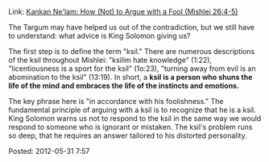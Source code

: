 <div id="wikitext">

Link: [Kankan Ne'lam: How (Not) to Argue with a Fool (Mishlei
26:4-5)](http://kankannelam.blogspot.com/2007/06/how-not-to-argue-with-fool-mishlei-264_8202.html)

<div class="round lrindent quote">

The Targum may have helped us out of the contradiction, but we still
have to understand: what advice is King Solomon giving us?

The first step is to define the term "ksil." There are numerous
descriptions of the ksil throughout Mishlei: "ksilim hate knowledge"
(1:22), "licentiousness is a sport for the ksil" (1o:23), "turning away
from evil is an abomination to the ksil" (13:19). In short, a **ksil is
a person who shuns the life of the mind and embraces the life of the
instincts and emotions.**

The key phrase here is "in accordance with his foolishness." The
fundamental principle of arguing with a ksil is to recognize that he is
a ksil. King Solomon warns us not to respond to the ksil in the same way
we would respond to someone who is ignorant or mistaken. The ksil's
problem runs so deep, that he requires an answer tailored to his
distorted personality.

</div>

Posted: 2012-05-31 7:57

</div>
